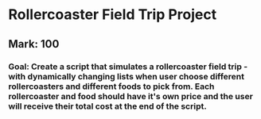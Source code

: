 # Rollercoaster Field Trip Project
## Mark: 100
### Goal: Create a script that simulates a rollercoaster field trip - with dynamically changing lists when user choose different rollercoasters and different foods to pick from. Each rollercoaster and food should have it's own price and the user will receive their total cost at the end of the script. 
